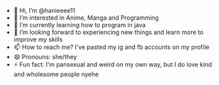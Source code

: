 - 👋 Hi, I’m @hanieeee11
- 👀 I’m interested in Anime, Manga and Programming
- 🌱 I’m currently learning how to program in java
- 💞️ I’m looking forward to experiencing new things and learn more to improve my skills
- 📫 How to reach me? I've pasted my ig and fb accounts on my profile
- 😄 Pronouns: she/they
- ⚡ Fun fact: I'm pansexual and weird on my own way, but I do love kind and wholesome people nyehe

<!---
hanieeee11/hanieeee11 is a ✨ special ✨ repository because its `README.md` (this file) appears on your GitHub profile.
You can click the Preview link to take a look at your changes.
--->
